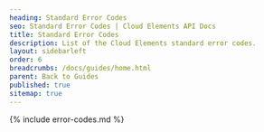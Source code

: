 ```yaml
---
heading: Standard Error Codes
seo: Standard Error Codes | Cloud Elements API Docs
title: Standard Error Codes
description: List of the Cloud Elements standard error codes.
layout: sidebarleft
order: 6
breadcrumbs: /docs/guides/home.html
parent: Back to Guides
published: true
sitemap: true
---
```


{% include error-codes.md %}
